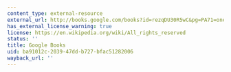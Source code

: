 ```yaml
---
content_type: external-resource
external_url: http://books.google.com/books?id=rezqDU30R5wC&pg=PA71=onepage
has_external_license_warning: true
license: https://en.wikipedia.org/wiki/All_rights_reserved
status: ''
title: Google Books
uid: ba91012c-2039-47dd-b727-bfac51282006
wayback_url: ''
---
```

